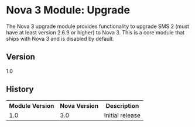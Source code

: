 # Nova 3 Module: Upgrade

The Nova 3 upgrade module provides functionality to upgrade SMS 2 (must have at least version 2.6.9 or higher) to Nova 3. This is a core module that ships with Nova 3 and is disabled by default.

## Version

1.0

## History

<table>
	<tr>
		<th>Module Version</th><th>Nova Version</th><th>Description</th>
	</tr>
	<tr>
		<td>1.0</td><td>3.0</td><td>Initial release</td>
	</tr>
</table>